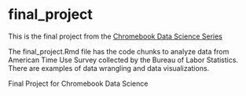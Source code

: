 # final_project

This is the final project from the [Chromebook Data Science Series](https://jhudatascience.org/chromebookdatascience/) 

The final_project.Rmd file has the code chunks to analyze data from American Time Use Survey collected by the Bureau of Labor Statistics. There are examples of data wrangling and data visualizations.

Final Project for Chromebook Data Science
